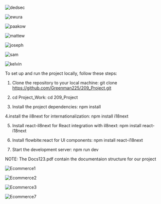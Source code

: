 
![dedsec](https://github.com/user-attachments/assets/2df9c572-6d6a-47e0-aae4-f582a970d817)

![ewura](https://github.com/user-attachments/assets/42b0ee23-89d0-4482-a947-c41c54a6aa66)

![paakow](https://github.com/user-attachments/assets/1e495217-5a52-446f-8a8d-9fb78fdc9e04)

![mattew](https://github.com/user-attachments/assets/43836962-c130-4308-bb44-aff7f3ad3e22)

![joseph](https://github.com/user-attachments/assets/3d5d1520-158e-4ba1-b25a-503096f5ad61)

![sam](https://github.com/user-attachments/assets/34c1fcbe-346e-432d-b403-164ef261f161)

![kelvin](https://github.com/user-attachments/assets/ff778e69-09d5-4709-b6f2-c8d949fb5b08)











To set up and run the project locally, follow these steps:
1. Clone the repository to your local machine:
   git clone https://github.com/Greenman225/209_Project.git

2. cd Project_Work:
   cd 209_Project

3. Install the project dependencies:
   npm install

4.install the il8next for internationalization:
  npm install i18next

5. Install react-il8next for React integration with il8next:
   npm install react-i18next

6. Install flowbite:react for UI components:
    npm install react-i18next

7. Start the development server:
   npm run dev

NOTE: The Docs123.pdf contain the documentaion structure for our project


![Ecommerce1](https://github.com/user-attachments/assets/f3fc1c9a-ff23-4784-83a8-0367c7e03f7f)

![Ecommerce2](https://github.com/user-attachments/assets/894a56d6-8ce3-4743-b1c9-4026e5b57e17)

![Ecommerce3](https://github.com/user-attachments/assets/3b3d4cd5-642b-432b-9cc9-20d87e9a4331)

![Ecommerce7](https://github.com/user-attachments/assets/d4069599-688e-469a-a3f3-79fb3097b688)









 
  
